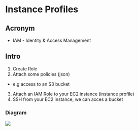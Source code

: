 # Instance Profiles

## Acronym
* IAM - Identity & Access Management

## Intro
1) Create Role
2) Attach some policies (json)
  * e.g access to an S3 bucket
3) Attach an IAM Role to your EC2 instance (instance profile)
4) SSH from your EC2 instance, we can acces a bucket

### Diagram
[<img src="https://i.imgur.com/dCq8Fgx.png">](https://i.imgur.com/dCq8Fgx.png)
